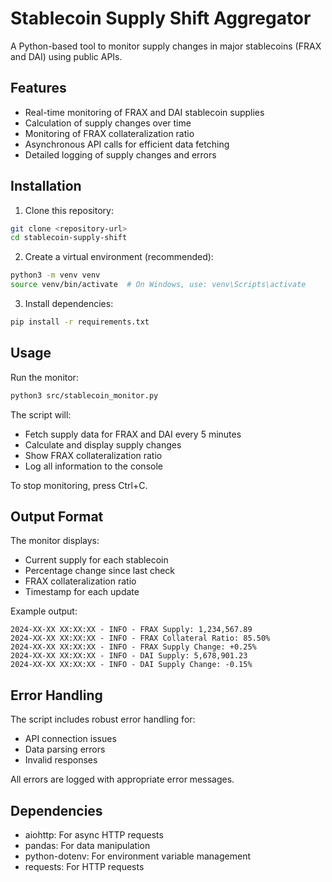 # Stablecoin Supply Shift Aggregator

A Python-based tool to monitor supply changes in major stablecoins (FRAX and DAI) using public APIs.

## Features

- Real-time monitoring of FRAX and DAI stablecoin supplies
- Calculation of supply changes over time
- Monitoring of FRAX collateralization ratio
- Asynchronous API calls for efficient data fetching
- Detailed logging of supply changes and errors

## Installation

1. Clone this repository:
```bash
git clone <repository-url>
cd stablecoin-supply-shift
```

2. Create a virtual environment (recommended):
```bash
python3 -m venv venv
source venv/bin/activate  # On Windows, use: venv\Scripts\activate
```

3. Install dependencies:
```bash
pip install -r requirements.txt
```

## Usage

Run the monitor:
```bash
python3 src/stablecoin_monitor.py
```

The script will:
- Fetch supply data for FRAX and DAI every 5 minutes
- Calculate and display supply changes
- Show FRAX collateralization ratio
- Log all information to the console

To stop monitoring, press Ctrl+C.

## Output Format

The monitor displays:
- Current supply for each stablecoin
- Percentage change since last check
- FRAX collateralization ratio
- Timestamp for each update

Example output:
```
2024-XX-XX XX:XX:XX - INFO - FRAX Supply: 1,234,567.89
2024-XX-XX XX:XX:XX - INFO - FRAX Collateral Ratio: 85.50%
2024-XX-XX XX:XX:XX - INFO - FRAX Supply Change: +0.25%
2024-XX-XX XX:XX:XX - INFO - DAI Supply: 5,678,901.23
2024-XX-XX XX:XX:XX - INFO - DAI Supply Change: -0.15%
```

## Error Handling

The script includes robust error handling for:
- API connection issues
- Data parsing errors
- Invalid responses

All errors are logged with appropriate error messages.

## Dependencies

- aiohttp: For async HTTP requests
- pandas: For data manipulation
- python-dotenv: For environment variable management
- requests: For HTTP requests 
